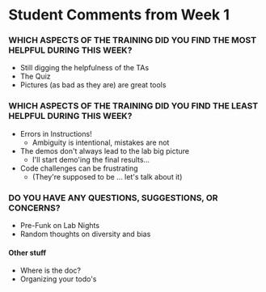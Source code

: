 # Student Comments from Week 1

### WHICH ASPECTS OF THE TRAINING DID YOU FIND THE MOST HELPFUL DURING THIS WEEK?

- Still digging the helpfulness of the TAs
- The Quiz
- Pictures (as bad as they are) are great tools

### WHICH ASPECTS OF THE TRAINING DID YOU FIND THE LEAST HELPFUL DURING THIS WEEK?

- Errors in Instructions!
  - Ambiguity is intentional, mistakes are not
- The demos don't always lead to the lab big picture
  - I'll start demo'ing the final results...
- Code challenges can be frustrating 
  - (They're supposed to be ... let's talk about it)

### DO YOU HAVE ANY QUESTIONS, SUGGESTIONS, OR CONCERNS?

- Pre-Funk on Lab Nights
- Random thoughts on diversity and bias

#### Other stuff
- Where is the doc?
- Organizing your todo's
